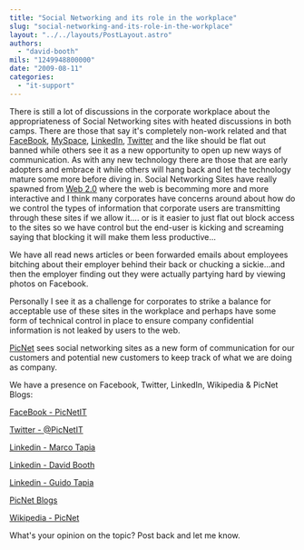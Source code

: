 ```yaml
---
title: "Social Networking and its role in the workplace"
slug: "social-networking-and-its-role-in-the-workplace"
layout: "../../layouts/PostLayout.astro"
authors: 
  - "david-booth"
mils: "1249948800000"
date: "2009-08-11"
categories: 
  - "it-support"
---
```


There is still a lot of discussions in the corporate workplace about the appropriateness of Social Networking sites with heated discussions in both camps. There are those that say it's completely non-work related and that [FaceBook](http://www.facebook.com), [MySpace](http://www.myspace.com), [LinkedIn](http://www.linkedin.com), [Twitter](http://www.twitter.com) and the like should be flat out banned while others see it as a new opportunity to open up new ways of communication. As with any new technology there are those that are early adopters and embrace it while others will hang back and let the technology mature some more before diving in. Social Networking Sites have really spawned from [Web 2.0](http://en.wikipedia.org/wiki/Web_2.0) where the web is becomming more and more interactive and I think many corporates have concerns around about how do we control the types of information that corporate users are transmitting through these sites if we allow it.... or is it easier to just flat out block access to the sites so we have control but the end-user is kicking and screaming saying that blocking it will make them less productive...

We have all read news articles or been forwarded emails about employees bitching about their employer behind their back or chucking a sickie...and then the employer finding out they were actually partying hard by viewing photos on Facebook.

Personally I see it as a challenge for corporates to strike a balance for acceptable use of these sites in the workplace and perhaps have some form of technical control in place to ensure company confidential information is not leaked by users to the web.

[PicNet](https://picnet.com.au/) sees social networking sites as a new form of communication for our customers and potential new customers to keep track of what we are doing as company.

We have a presence on Facebook, Twitter, LinkedIn, Wikipedia & PicNet Blogs:

[FaceBook - PicNetIT](http://www.facebook.com/PicNetIT)

[Twitter - @PicNetIT](http://twitter.com/PicNetIT)

[Linkedin - Marco Tapia](http://www.linkedin.com/in/marcotapia)

[Linkedin - David Booth](http://www.linkedin.com/pub/david-booth/7/a0b/b35)

[Linkedin - Guido Tapia](http://www.linkedin.com/in/guidotapia)

[PicNet Blogs](https://picnet.com.au/picnet-blogs.html)

[Wikipedia - PicNet](http://en.wikipedia.org/wiki/Picnet)

What's your opinion on the topic? Post back and let me know.
